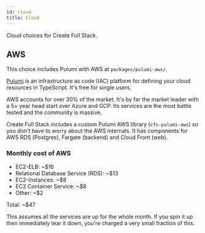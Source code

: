 ```yaml
---
id: cloud
title: Cloud
---
```


Cloud choices for Create Full Stack.

## AWS

This choice includes Pulumi with AWS at `packages/pulumi-aws/`.

[Pulumi](https://www.pulumi.com/) is an infrastructure as code (IAC) platform for defining your cloud resources in TypeScript. It's free for single users.

AWS accounts for over 30% of the market. It's by far the market leader with a 5+ year head start over Azure and GCP. Its services are the most battle tested and the community is massive.

Create Full Stack includes a custom Pulumi AWS library (`cfs-pulumi-aws`) so you don't have to worry about the AWS internals. It has components for AWS RDS (Postgres), Fargate (backend) and Cloud Front (web).

### Monthly cost of AWS

- EC2-ELB: ~\$16
- Relational Database Service (RDS): ~\$13
- EC2-Instances: ~\$8
- EC2 Container Service: ~\$8
- Other: ~\$2

Total: ~\$47

This assumes all the services are up for the whole month. If you spin it up then immediately tear it down, you're charged a very small fraction of this.
